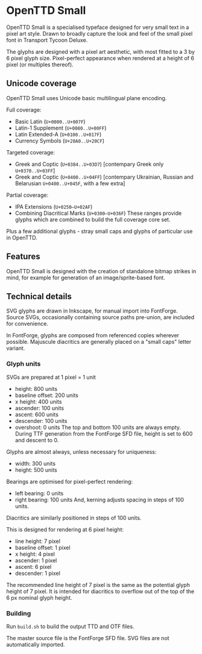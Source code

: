 # OpenTTD Small
OpenTTD Small is a specialised typeface designed for very small text in a pixel art style. Drawn to broadly capture the look and feel of the small pixel font in Transport Tycoon Deluxe.

The glyphs are designed with a pixel art aesthetic, with most fitted to a 3 by 6 pixel glyph size. Pixel-perfect appearance when rendered at a height of 6 pixel (or multiples thereof).

## Unicode coverage
OpenTTD Small uses Unicode basic multilingual plane encoding.

Full coverage:
* Basic Latin (`U+0000..U+007F`)
* Latin-1 Supplement (`U+0080..U+00FF`)
* Latin Extended-A (`U+0100..U+017F`)
* Currency Symbols (`U+20A0..U+20CF`)

Targeted coverage:
* Greek and Coptic (`U+0384..U+03D7`) [contempary Greek only `U+0370..U+03FF`]
* Greek and Coptic (`U+0400..U+04FF`) [contempary Ukrainian, Russian and Belarusian `U+0400..U+045F`, with a few extra]

Partial coverage:
* IPA Extensions (`U+0250–U+02AF`)
* Combining Diacritical Marks (`U+0300–U+036F`)
These ranges provide glyphs which are combined to build the full coverage core set.

Plus a few additional glyphs - stray small caps and glyphs of particular use in OpenTTD.

## Features
OpenTTD Small is designed with the creation of standalone bitmap strikes in mind, for example for generation of an image/sprite-based font.

## Technical details
SVG glyphs are drawn in Inkscape, for manual import into FontForge. Source SVGs, occasionally containing source paths pre-union, are included for convenience.

In FontForge, glyphs are composed from referenced copies wherever possible. Majuscule diacritics are generally placed on a "small caps" letter variant.

### Glyph units
SVGs are prepared at 1 pixel = 1 unit
* height: 800 units
* baseline offset: 200 units
* x height: 400 units
* ascender: 100 units
* ascent: 600 units
* descender: 100 units
* overshoot: 0 units
The top and bottom 100 units are always empty. During TTF generation from the FontForge SFD file, height is set to 600 and descent to 0.

Glyphs are almost always, unless necessary for uniqueness:
* width: 300 units
* height: 500 units

Bearings are optimised for pixel-perfect rendering:
* left bearing: 0 units
* right bearing: 100 units
And, kerning adjusts spacing in steps of 100 units.

Diacritics are similarly positioned in steps of 100 units.

This is designed for rendering at 6 pixel height:
* line height: 7 pixel
* baseline offset: 1 pixel
* x height: 4 pixel
* ascender: 1 pixel
* ascent: 6 pixel
* descender: 1 pixel

The recommended line height of 7 pixel is the same as the potential glyph height of 7 pixel. It is intended for diacritics to overflow out of the top of the 6 px nominal glyph height.

### Building
Run `build.sh` to build the output TTD and OTF files.

The master source file is the FontForge SFD file. SVG files are not automatically imported.
